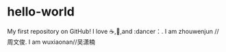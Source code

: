# hello-world
My first repository on GitHub!
I love :coffee:,:pizza:,and :dancer：.
I am zhouwenjun //周文俊.
I am wuxiaonan//吴潇楠
